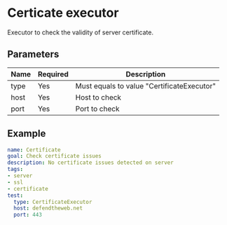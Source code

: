 # Certicate executor

Executor to check the validity of server certificate.

## Parameters

| Name         | Required | Description 
| ------------ | -------- | ------------
| type         | Yes      | Must equals to value "CertificateExecutor"
| host         | Yes      | Host to check
| port         | Yes      | Port to check

## Example

```yaml
name: Certificate
goal: Check certificate issues
description: No certificate issues detected on server
tags:
- server
- ssl
- certificate
test:
  type: CertificateExecutor
  host: defendtheweb.net
  port: 443
```